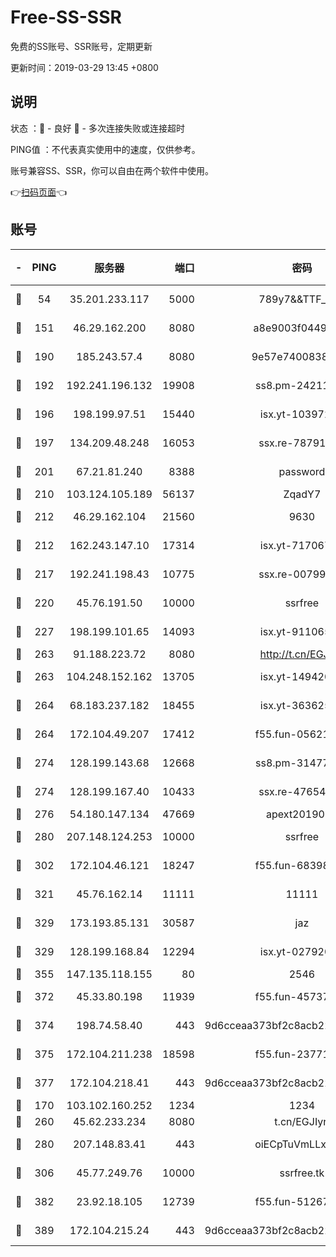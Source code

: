 # Free-SS-SSR

免费的SS账号、SSR账号，定期更新

更新时间：2019-03-29 13:45 +0800

## 说明

状态     ：🙂 - 良好 🙁 - 多次连接失败或连接超时

PING值   ：不代表真实使用中的速度，仅供参考。

账号兼容SS、SSR，你可以自由在两个软件中使用。

👉[扫码页面](https://liesauer.github.io/Free-SS-SSR/)👈

## 账号

|-|PING|服务器|端口|密码|加密方式|区域|
|:----:|:----:|:-----:|-----:|:----:|:----:|:----:|
|🙂|54|35.201.233.117|5000|789y7&&TTF_+><|aes-256-cfb|US|
|🙂|151|46.29.162.200|8080|a8e9003f0449cea5|chacha20-ietf|RU|
|🙂|190|185.243.57.4|8080|9e57e7400838a01e|chacha20-ietf|US|
|🙂|192|192.241.196.132|19908|ss8.pm-24211927|aes-256-cfb|US|
|🙂|196|198.199.97.51|15440|isx.yt-10397236|aes-256-cfb|US|
|🙂|197|134.209.48.248|16053|ssx.re-78791809|aes-256-cfb|US|
|🙂|201|67.21.81.240|8388|password|aes-256-cfb|US|
|🙂|210|103.124.105.189|56137|ZqadY7|chacha20|US|
|🙂|212|46.29.162.104|21560|9630|aes-128-ctr|RU|
|🙂|212|162.243.147.10|17314|isx.yt-71706749|aes-256-cfb|US|
|🙂|217|192.241.198.43|10775|ssx.re-00799891|aes-256-cfb|US|
|🙂|220|45.76.191.50|10000|ssrfree|aes-256-cfb|SG|
|🙂|227|198.199.101.65|14093|isx.yt-91106596|aes-256-cfb|US|
|🙂|263|91.188.223.72|8080|http://t.cn/EGJIyrl|rc4-md5|RU|
|🙂|263|104.248.152.162|13705|isx.yt-14942092|aes-256-cfb|SG|
|🙂|264|68.183.237.182|18455|isx.yt-36362513|aes-256-cfb|SG|
|🙂|264|172.104.49.207|17412|f55.fun-05621205|aes-256-cfb|SG|
|🙂|274|128.199.143.68|12668|ss8.pm-31477176|aes-256-cfb|SG|
|🙂|274|128.199.167.40|10433|ssx.re-47654308|aes-256-cfb|SG|
|🙂|276|54.180.147.134|47669|apext2019001|chacha20|KR|
|🙂|280|207.148.124.253|10000|ssrfree|aes-256-cfb|SG|
|🙂|302|172.104.46.121|18247|f55.fun-68398451|aes-256-cfb|SG|
|🙂|321|45.76.162.14|11111|11111|aes-256-cfb|SG|
|🙂|329|173.193.85.131|30587|jaz|aes-256-cfb|US|
|🙂|329|128.199.168.84|12294|isx.yt-02792021|aes-256-cfb|SG|
|🙂|355|147.135.118.155|80|2546|chacha20|US|
|🙂|372|45.33.80.198|11939|f55.fun-45737908|aes-256-cfb|US|
|🙂|374|198.74.58.40|443|9d6cceaa373bf2c8acb22e60b6a58be6|aes-256-cfb|US|
|🙂|375|172.104.211.238|18598|f55.fun-23771534|aes-256-cfb|US|
|🙂|377|172.104.218.41|443|9d6cceaa373bf2c8acb22e60b6a58be6|aes-256-cfb|US|
|🙂|170|103.102.160.252|1234|1234|rc4-md5|JP|
|🙂|260|45.62.233.234|8080|t.cn/EGJIyrl|rc4-md5|CA|
|🙂|280|207.148.83.41|443|oiECpTuVmLLxk4Ts|aes-256-cfb|AU|
|🙂|306|45.77.249.76|10000|ssrfree.tk|aes-256-cfb|SG|
|🙂|382|23.92.18.105|12739|f55.fun-51267989|aes-256-cfb|US|
|🙁|389|172.104.215.24|443|9d6cceaa373bf2c8acb22e60b6a58be6|aes-256-cfb|US|
